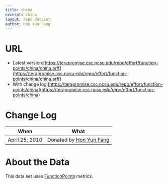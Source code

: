 ```yaml
---
title: china
excerpt: china
layout: repo-dataset
author: Hon Yun Fang
---
```



# URL

  * Latest version:[https://terapromise.csc.ncsu.edu/repo/effort/function-points/china/china.arff](https://terapromise.csc.ncsu.edu/repo/effort/function-points/china/china.arff)
  * With change log:[https://terapromise.csc.ncsu.edu/repo/effort/function-points/china](https://terapromise.csc.ncsu.edu/repo/effort/function-points/china)

# Change Log

When | What
---- | ----
April 25, 2010 | Donated by [Hon Yun Fang](/repo/people/data-donors/promise3.html)

# About the Data

This data set uses [FunctionPoints](/repo/effort/function-points/) metrics.
